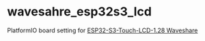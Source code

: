 # wavesahre_esp32s3_lcd
PlatformIO board setting for [ESP32-S3-Touch-LCD-1.28 Waveshare](https://www.waveshare.com/wiki/ESP32-S3-Touch-LCD-1.28#Introduction)



